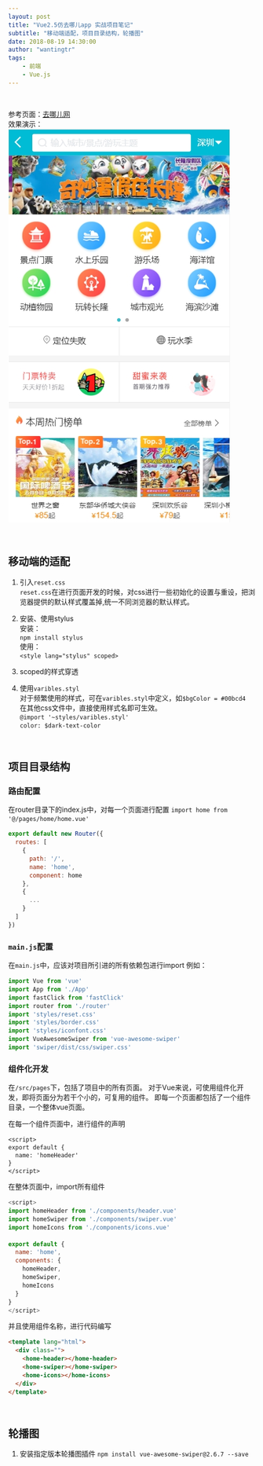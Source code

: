 ```yaml
---
layout: post
title: "Vue2.5仿去哪儿app 实战项目笔记"
subtitle: "移动端适配，项目目录结构，轮播图"
date: 2018-08-19 14:30:00
author: "wantingtr"
tags:
    - 前端
    - Vue.js
---
```


&nbsp;

参考页面：<a href='http://piao.qunar.com/touch/'>去哪儿网</a>  
效果演示：  
![qunar](/img/post/vue/vue2.5qunar.jpg)


&nbsp;

## 移动端的适配
1. 引入`reset.css`  
`reset.css`在进行页面开发的时候，对css进行一些初始化的设置与重设，把浏览器提供的默认样式覆盖掉,统一不同浏览器的默认样式。

2. 安装、使用stylus  
安装：  
`npm install stylus`  
使用：  
`<style lang="stylus" scoped>`


3. scoped的样式穿透


4. 使用`varibles.styl`   
对于频繁使用的样式，可在`varibles.styl`中定义，如`$bgColor = #00bcd4`   
在其他css文件中，直接使用样式名即可生效。  
`@import '~styles/varibles.styl'`  
`color: $dark-text-color`

&nbsp;

## 项目目录结构  

### 路由配置
在router目录下的index.js中，对每一个页面进行配置
`import home from '@/pages/home/home.vue'`

```js
export default new Router({
  routes: [
    {
      path: '/',
      name: 'home',
      component: home
    },
    {
      ...
    }
  ]
})
```

### `main.js`配置
在`main.js`中，应该对项目所引进的所有依赖包进行import
例如：
```js
import Vue from 'vue'
import App from './App'
import fastClick from 'fastClick'
import router from './router'
import 'styles/reset.css'
import 'styles/border.css'
import 'styles/iconfont.css'
import VueAwesomeSwiper from 'vue-awesome-swiper'
import 'swiper/dist/css/swiper.css'
```

### 组件化开发
在`/src/pages`下，包括了项目中的所有页面。
对于Vue来说，可使用组件化开发，即将页面分为若干个小的，可复用的组件。
即每一个页面都包括了一个组件目录，一个整体vue页面。


在每一个组件页面中，进行组件的声明
```
<script>
export default {
  name: 'homeHeader'
}
</script>
```

在整体页面中，import所有组件
```js
<script>
import homeHeader from './components/header.vue'
import homeSwiper from './components/swiper.vue'
import homeIcons from './components/icons.vue'

export default {
  name: 'home',
  components: {
    homeHeader,
    homeSwiper,
    homeIcons
  }
}
</script>
```
并且使用组件名称，进行代码编写
```html
<template lang="html">
  <div class="">
    <home-header></home-header>
    <home-swiper></home-swiper>
    <home-icons></home-icons>
  </div>
</template>
```

&nbsp;

## 轮播图
1. 安装指定版本轮播图插件
   `npm install vue-awesome-swiper@2.6.7 --save`
